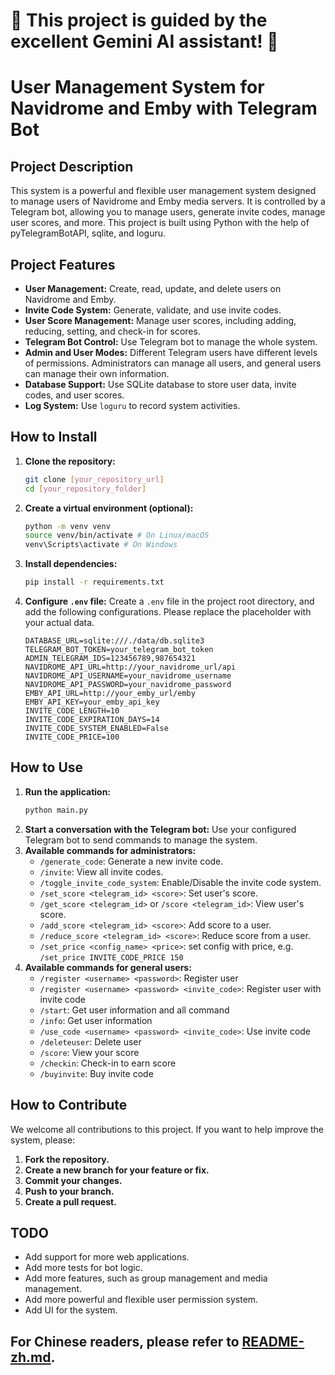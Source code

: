 # 🚀 This project is guided by the excellent Gemini AI assistant! 🤖

# User Management System for Navidrome and Emby with Telegram Bot

## Project Description

This system is a powerful and flexible user management system designed to manage users of Navidrome and Emby media servers. It is controlled by a Telegram bot, allowing you to manage users, generate invite codes, manage user scores, and more. This project is built using Python with the help of pyTelegramBotAPI, sqlite, and loguru.

## Project Features

-   **User Management:** Create, read, update, and delete users on Navidrome and Emby.
-   **Invite Code System:** Generate, validate, and use invite codes.
-   **User Score Management:** Manage user scores, including adding, reducing, setting, and check-in for scores.
-   **Telegram Bot Control:** Use Telegram bot to manage the whole system.
-   **Admin and User Modes:** Different Telegram users have different levels of permissions. Administrators can manage all users, and general users can manage their own information.
-   **Database Support:** Use SQLite database to store user data, invite codes, and user scores.
-   **Log System:** Use `loguru` to record system activities.

## How to Install

1.  **Clone the repository:**
    ```bash
    git clone [your_repository_url]
    cd [your_repository_folder]
    ```
2.  **Create a virtual environment (optional):**
    ```bash
    python -m venv venv
    source venv/bin/activate # On Linux/macOS
    venv\Scripts\activate # On Windows
    ```
3.  **Install dependencies:**
    ```bash
    pip install -r requirements.txt
    ```
4.  **Configure `.env` file:** Create a `.env` file in the project root directory, and add the following configurations. Please replace the placeholder with your actual data.
    ```
    DATABASE_URL=sqlite:///./data/db.sqlite3
    TELEGRAM_BOT_TOKEN=your_telegram_bot_token
    ADMIN_TELEGRAM_IDS=123456789,987654321
    NAVIDROME_API_URL=http://your_navidrome_url/api
    NAVIDROME_API_USERNAME=your_navidrome_username
    NAVIDROME_API_PASSWORD=your_navidrome_password
    EMBY_API_URL=http://your_emby_url/emby
    EMBY_API_KEY=your_emby_api_key
    INVITE_CODE_LENGTH=10
    INVITE_CODE_EXPIRATION_DAYS=14
    INVITE_CODE_SYSTEM_ENABLED=False
    INVITE_CODE_PRICE=100
    ```

## How to Use

1.  **Run the application:**
    ```bash
    python main.py
    ```
2.  **Start a conversation with the Telegram bot:** Use your configured Telegram bot to send commands to manage the system.
3.  **Available commands for administrators:**
    -   `/generate_code`: Generate a new invite code.
    -   `/invite`: View all invite codes.
    -   `/toggle_invite_code_system`: Enable/Disable the invite code system.
    -   `/set_score <telegram_id> <score>`: Set user's score.
    -   `/get_score <telegram_id>` or `/score <telegram_id>`: View user's score.
    -   `/add_score <telegram_id> <score>`: Add score to a user.
    -   `/reduce_score <telegram_id> <score>`: Reduce score from a user.
    -   `/set_price <config_name> <price>`: set config with price, e.g. `/set_price INVITE_CODE_PRICE 150`
4. **Available commands for general users:**
    -   `/register <username> <password>`: Register user
    -   `/register <username> <password> <invite_code>`: Register user with invite code
    -   `/start`: Get user information and all command
    -   `/info`: Get user information
    -   `/use_code <username> <password> <invite_code>`: Use invite code
    -  `/deleteuser`: Delete user
    -   `/score`: View your score
    -   `/checkin`: Check-in to earn score
    -   `/buyinvite`: Buy invite code

## How to Contribute

We welcome all contributions to this project. If you want to help improve the system, please:

1.  **Fork the repository.**
2.  **Create a new branch for your feature or fix.**
3.  **Commit your changes.**
4.  **Push to your branch.**
5.  **Create a pull request.**

## TODO

-   Add support for more web applications.
-   Add more tests for bot logic.
-   Add more features, such as group management and media management.
-   Add more powerful and flexible user permission system.
-   Add UI for the system.

## For Chinese readers, please refer to [README-zh.md](README-zh.md).